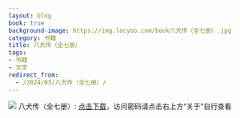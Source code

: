```yaml
---
layout: blog
book: true
background-image: https://img.locyoo.com/book八犬传（全七册）.jpg
category: 书籍
title: 八犬传（全七册）
tags:
- 书籍
- 文学
redirect_from:
  - /2024/03/八犬传（全七册）/
---
```

![](https://img.locyoo.com/book八犬传（全七册）.jpg)
八犬传（全七册）: <a name = "ref1" href="https://url18.ctfile.com/f/50983618-1225827385-a6ff92?p=3619">点击下载</a>，访问密码请点击右上方“关于”自行查看